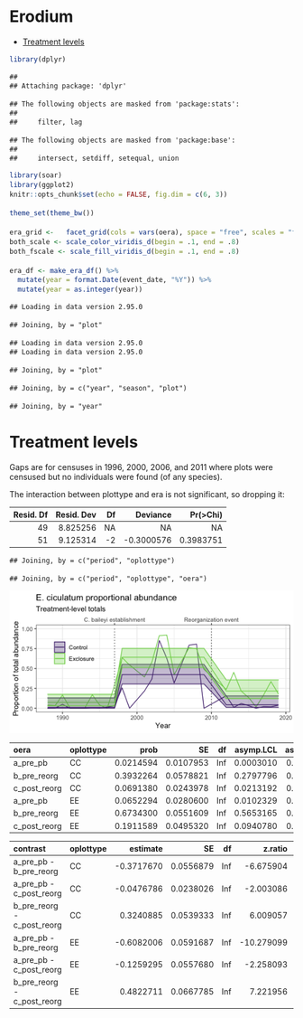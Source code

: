 Erodium
================

  - [Treatment levels](#treatment-levels)

``` r
library(dplyr)
```

    ## 
    ## Attaching package: 'dplyr'

    ## The following objects are masked from 'package:stats':
    ## 
    ##     filter, lag

    ## The following objects are masked from 'package:base':
    ## 
    ##     intersect, setdiff, setequal, union

``` r
library(soar)
library(ggplot2)
knitr::opts_chunk$set(echo = FALSE, fig.dim = c(6, 3))

theme_set(theme_bw())

era_grid <-   facet_grid(cols = vars(oera), space = "free", scales = "free_x")
both_scale <- scale_color_viridis_d(begin = .1, end = .8)
both_fscale <- scale_fill_viridis_d(begin = .1, end = .8)

era_df <- make_era_df() %>%
  mutate(year = format.Date(event_date, "%Y")) %>%
  mutate(year = as.integer(year))
```

    ## Loading in data version 2.95.0

    ## Joining, by = "plot"

    ## Loading in data version 2.95.0
    ## Loading in data version 2.95.0

    ## Joining, by = "plot"

    ## Joining, by = c("year", "season", "plot")

    ## Joining, by = "year"

# Treatment levels

Gaps are for censuses in 1996, 2000, 2006, and 2011 where plots were
censused but no individuals were found (of any species).

The interaction between plottype and era is not significant, so dropping
it:

<div class="kable-table">

| Resid. Df | Resid. Dev |  Df |    Deviance | Pr(\>Chi) |
| --------: | ---------: | --: | ----------: | --------: |
|        49 |   8.825256 |  NA |          NA |        NA |
|        51 |   9.125314 | \-2 | \-0.3000576 | 0.3983751 |

</div>

    ## Joining, by = c("period", "oplottype")

    ## Joining, by = c("period", "oplottype", "oera")

![](erodium_files/figure-gfm/unnamed-chunk-4-1.png)<!-- -->

<div class="kable-table">

| oera           | oplottype |      prob |        SE |  df | asymp.LCL | asymp.UCL |
| :------------- | :-------- | --------: | --------: | --: | --------: | --------: |
| a\_pre\_pb     | CC        | 0.0214594 | 0.0107953 | Inf | 0.0003010 | 0.0426177 |
| b\_pre\_reorg  | CC        | 0.3932264 | 0.0578821 | Inf | 0.2797796 | 0.5066733 |
| c\_post\_reorg | CC        | 0.0691380 | 0.0243978 | Inf | 0.0213192 | 0.1169568 |
| a\_pre\_pb     | EE        | 0.0652294 | 0.0280600 | Inf | 0.0102329 | 0.1202260 |
| b\_pre\_reorg  | EE        | 0.6734300 | 0.0551609 | Inf | 0.5653165 | 0.7815435 |
| c\_post\_reorg | EE        | 0.1911589 | 0.0495320 | Inf | 0.0940780 | 0.2882398 |

</div>

<div class="kable-table">

| contrast                       | oplottype |    estimate |        SE |  df |     z.ratio |   p.value |
| :----------------------------- | :-------- | ----------: | --------: | --: | ----------: | --------: |
| a\_pre\_pb - b\_pre\_reorg     | CC        | \-0.3717670 | 0.0556879 | Inf |  \-6.675904 | 0.0000000 |
| a\_pre\_pb - c\_post\_reorg    | CC        | \-0.0476786 | 0.0238026 | Inf |  \-2.003086 | 0.1114336 |
| b\_pre\_reorg - c\_post\_reorg | CC        |   0.3240885 | 0.0539333 | Inf |    6.009057 | 0.0000000 |
| a\_pre\_pb - b\_pre\_reorg     | EE        | \-0.6082006 | 0.0591687 | Inf | \-10.279099 | 0.0000000 |
| a\_pre\_pb - c\_post\_reorg    | EE        | \-0.1259295 | 0.0557680 | Inf |  \-2.258093 | 0.0618588 |
| b\_pre\_reorg - c\_post\_reorg | EE        |   0.4822711 | 0.0667785 | Inf |    7.221956 | 0.0000000 |

</div>
